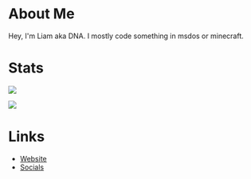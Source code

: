 # About Me
Hey, I'm Liam aka DNA. I mostly code something in msdos or minecraft.

# Stats
[![](https://github-readme-stats.vercel.app/api?username=dnascanner&show_icons=true&theme=merko)](https://dnascanner.de)

[![](https://github-readme-stats.vercel.app/api/top-langs/?username=dnascanner&theme=merko)](https://dnascanner.de)

# Links
- [Website](https://dnascanner.de)
- [Socials](https://dnascanner.de/socials)
